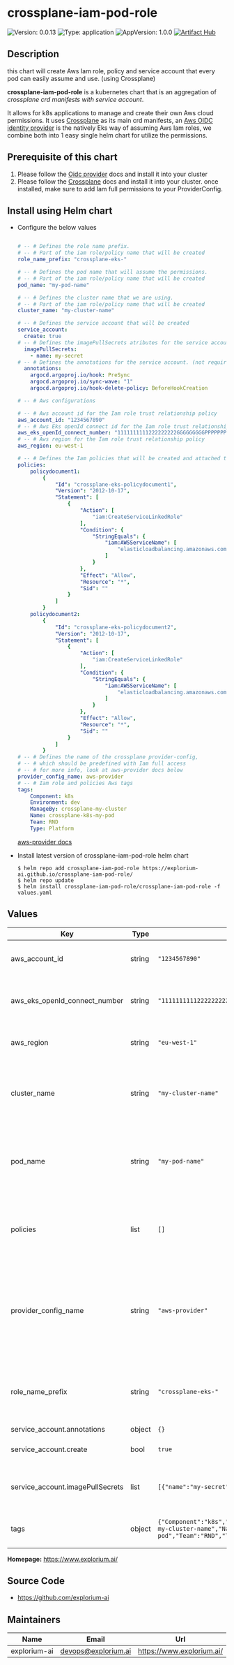 # crossplane-iam-pod-role

![Version: 0.0.13](https://img.shields.io/badge/Version-0.0.13-informational?style=for-the-badge)
![Type: application](https://img.shields.io/badge/Type-application-informational?style=for-the-badge)
![AppVersion: 1.0.0](https://img.shields.io/badge/AppVersion-1.0.0-informational?style=for-the-badge)
[![Artifact Hub](https://img.shields.io/endpoint?url=https://artifacthub.io/badge/repository/crossplane-iam-pod-role)](https://artifacthub.io/packages/search?repo=crossplane-iam-pod-role)
## Description

this chart will create Aws Iam role, policy and service account that every pod can easily assume and use. (using Crossplane)

**crossplane-iam-pod-role** is a kubernetes chart that is an aggregation of *crossplane crd manifests with service account*.

It allows for k8s applications to manage and create their own Aws cloud permissions. It uses [Crossplane](https://github.com/crossplane/crossplane) as its main crd manifests, an [Aws OIDC identity provider](https://aws.amazon.com/blogs/containers/introducing-oidc-identity-provider-authentication-amazon-eks/) is the natively Eks way of assuming Aws Iam roles, we combine both into 1 easy single helm chart for utilize the permissions.

## Prerequisite of this chart

1. Please follow the [Oidc provider](https://docs.aws.amazon.com/eks/latest/userguide/enable-iam-roles-for-service-accounts.html) docs and install it into your cluster
2. Please follow the [Crossplane](https://artifacthub.io/packages/helm/crossplane/crossplane) docs and install it into your cluster.
   once installed, make sure to add Iam full permissions to your ProviderConfig.
## Install using Helm chart

- Configure the below values
    ```yaml

    # -- # Defines the role name prefix.
    # -- # Part of the iam role/policy name that will be created
    role_name_prefix: "crossplane-eks-"

    # -- # Defines the pod name that will assume the permissions.
    # -- # Part of the iam role/policy name that will be created
    pod_name: "my-pod-name"

    # -- # Defines the cluster name that we are using.
    # -- # Part of the iam role/policy name that will be created
    cluster_name: "my-cluster-name"

    # -- # Defines the service account that will be created
    service_account:
      create: true
    # -- # Defines the imagePullSecrets atributes for the service account. (not required)
      imagePullSecrets:
        - name: my-secret
    # -- # Defines the annotations for the service account. (not required)
      annotations:
        argocd.argoproj.io/hook: PreSync
        argocd.argoproj.io/sync-wave: "1"
        argocd.argoproj.io/hook-delete-policy: BeforeHookCreation

    # -- # Aws configurations
   
    # -- # Aws account id for the Iam role trust relationship policy
    aws_account_id: "1234567890"
    # -- # Aws Eks openId connect id for the Iam role trust relationship policy
    aws_eks_openId_connect_number: "1111111111222222222GGGGGGGGGPPPPPPPPPP"
    # -- # Aws region for the Iam role trust relationship policy
    aws_region: eu-west-1

    # -- # Defines the Iam policies that will be created and attached to the Iam role
    policies:
        policydocument1:
            {
                "Id": "crossplane-eks-policydocument1",
                "Version": "2012-10-17",
                "Statement": [
                    {
                        "Action": [
                            "iam:CreateServiceLinkedRole"
                        ],
                        "Condition": {
                            "StringEquals": {
                                "iam:AWSServiceName": [
                                    "elasticloadbalancing.amazonaws.com"
                                ]
                            }
                        },
                        "Effect": "Allow",
                        "Resource": "*",
                        "Sid": ""
                    }
                ]
            }
        policydocument2:
            {
                "Id": "crossplane-eks-policydocument2",
                "Version": "2012-10-17",
                "Statement": [
                    {
                        "Action": [
                            "iam:CreateServiceLinkedRole"
                        ],
                        "Condition": {
                            "StringEquals": {
                                "iam:AWSServiceName": [
                                    "elasticloadbalancing.amazonaws.com"
                                ]
                            }
                        },
                        "Effect": "Allow",
                        "Resource": "*",
                        "Sid": ""
                    }
                ]
            }
    # -- # Defines the name of the crossplane provider-config,
    # -- # which should be predefined with Iam full access
    # -- # for more info, look at aws-provider docs below
    provider_config_name: aws-provider
    # -- # Iam role and policies Aws tags
    tags:
        Component: k8s
        Environment: dev
        ManageBy: crossplane-my-cluster
        Name: crossplane-k8s-my-pod
        Team: RND
        Type: Platform
    ```

    [aws-provider docs](https://github.com/crossplane/crossplane/blob/master/docs/cloud-providers/aws/aws-provider.md)

- Install latest version of crossplane-iam-pod-role helm chart

    ```
    $ helm repo add crossplane-iam-pod-role https://explorium-ai.github.io/crossplane-iam-pod-role/
    $ helm repo update
    $ helm install crossplane-iam-pod-role/crossplane-iam-pod-role -f values.yaml
    ```

## Values

| Key | Type | Default | Description |
|-----|------|---------|-------------|
| aws_account_id | string | `"1234567890"` | Aws account id for the Iam role trust relationship policy |
| aws_eks_openId_connect_number | string | `"1111111111222222222GGGGGGGGGPPPPPPPPPP"` | Aws Eks openId connect id for the Iam role trust relationship policy |
| aws_region | string | `"eu-west-1"` | Aws region for the Iam role trust relationship policy |
| cluster_name | string | `"my-cluster-name"` | String - Defines the cluster name that we are using. Part of the iam role/policy name that will be created |
| pod_name | string | `"my-pod-name"` | String - Defines the pod name that will assume the permissions. Part of the iam role/policy name that will be created |
| policies | list | `[]` | map of string -> jsons pairs - Defines the Iam policies that will be created and attached to the Iam role |
| provider_config_name | string | `"aws-provider"` | String - Defines the name of the crossplane provider-config, which should be predefined with Iam full access, for more info, look at aws-provider docs below |
| role_name_prefix | string | `"crossplane-eks-"` | String - Defines the role name prefix. Part of the iam role/policy name that will be created |
| service_account.annotations | object | `{}` |  |
| service_account.create | bool | `true` | Defines if service account will be created |
| service_account.imagePullSecrets | list | `[{"name":"my-secret"}]` | Defines the imagePullSecrets atributes for the service account. (not required) |
| tags | object | `{"Component":"k8s","Environment":"dev","ManageBy":"crossplane-my-cluster-name","Name":"crossplane-k8s-my-pod","Team":"RND","Type":"Platform"}` | map of string -> string pairs - Iam role and policies Aws tags |

**Homepage:** <https://www.explorium.ai/>

## Source Code

* <https://github.com/explorium-ai>

## Maintainers

| Name | Email | Url |
| ---- | ------ | --- |
| explorium-ai | <devops@explorium.ai> | <https://www.explorium.ai/> |
